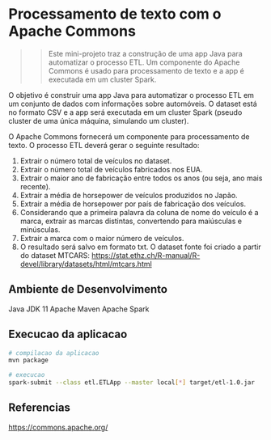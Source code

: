 # Processamento de texto com o Apache Commons

>> Este mini-projeto traz a construção de uma app Java para automatizar o processo ETL. Um componente do Apache Commons é usado para processamento de texto e a app é executada em um cluster Spark.

O objetivo é construir uma app Java para automatizar o processo ETL em um conjunto de dados com informações sobre automóveis. O dataset está no formato CSV e a app será executada em um cluster Spark (pseudo cluster de uma única máquina, simulando um cluster). 

O Apache Commons fornecerá um componente para processamento de texto. O processo ETL deverá gerar o seguinte resultado:
1. Extrair o número total de veículos no dataset.
2. Extrair o número total de veículos fabricados nos EUA.
3. Extrair o maior ano de fabricação entre todos os anos (ou seja, ano mais recente).
4. Extrair a média de horsepower de veículos produzidos no Japão.
5. Extrair a média de horsepower por país de fabricação dos veículos.
6. Considerando que a primeira palavra da coluna de nome do veículo é a marca, extrair as 
marcas distintas, convertendo para maiúsculas e minúsculas.
7. Extrair a marca com o maior número de veículos.  
8. O resultado será salvo em formato txt. O dataset fonte foi criado a partir do dataset MTCARS:
https://stat.ethz.ch/R-manual/R-devel/library/datasets/html/mtcars.html

## Ambiente de Desenvolvimento
Java JDK 11
Apache Maven
Apache Spark

## Execucao da aplicacao
```bash
# compilacao da aplicacao
mvn package

# execucao
spark-submit --class etl.ETLApp --master local[*] target/etl-1.0.jar
```

## Referencias
https://commons.apache.org/